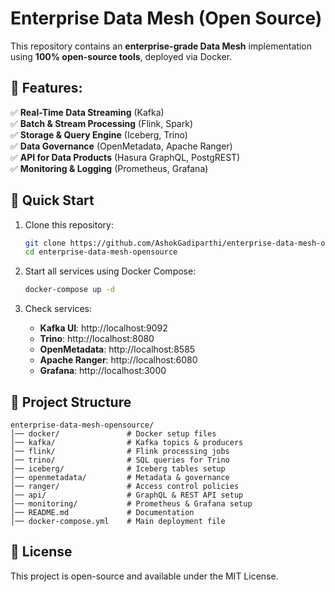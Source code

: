 # Enterprise Data Mesh (Open Source)

This repository contains an **enterprise-grade Data Mesh** implementation using **100% open-source tools**, deployed via Docker.

## 📌 Features:
✅ **Real-Time Data Streaming** (Kafka)  
✅ **Batch & Stream Processing** (Flink, Spark)  
✅ **Storage & Query Engine** (Iceberg, Trino)  
✅ **Data Governance** (OpenMetadata, Apache Ranger)  
✅ **API for Data Products** (Hasura GraphQL, PostgREST)  
✅ **Monitoring & Logging** (Prometheus, Grafana)  

## 🚀 Quick Start

1. Clone this repository:  
   ```bash
   git clone https://github.com/AshokGadiparthi/enterprise-data-mesh-opensource.git
   cd enterprise-data-mesh-opensource
   ```

2. Start all services using Docker Compose:  
   ```bash
   docker-compose up -d
   ```

3. Check services:
   - **Kafka UI**: http://localhost:9092  
   - **Trino**: http://localhost:8080  
   - **OpenMetadata**: http://localhost:8585  
   - **Apache Ranger**: http://localhost:6080  
   - **Grafana**: http://localhost:3000  

## 📂 Project Structure
```
enterprise-data-mesh-opensource/
│── docker/               # Docker setup files
│── kafka/                # Kafka topics & producers
│── flink/                # Flink processing jobs
│── trino/                # SQL queries for Trino
│── iceberg/              # Iceberg tables setup
│── openmetadata/         # Metadata & governance
│── ranger/               # Access control policies
│── api/                  # GraphQL & REST API setup
│── monitoring/           # Prometheus & Grafana setup
│── README.md             # Documentation
│── docker-compose.yml    # Main deployment file
```

## 📜 License
This project is open-source and available under the MIT License.

